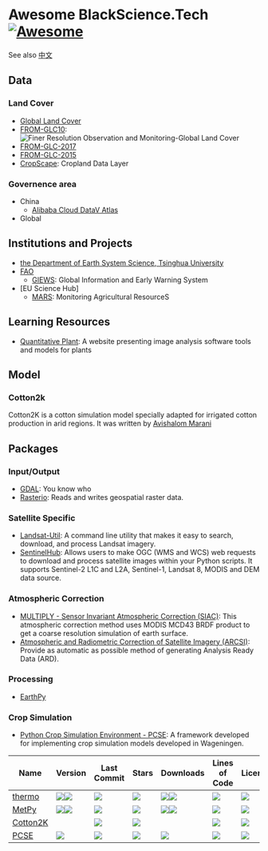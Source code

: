 # Awesome BlackScience.Tech [![Awesome](https://cdn.rawgit.com/sindresorhus/awesome/d7305f38d29fed78fa85652e3a63e154dd8e8829/media/badge.svg)](https://github.com/BlackScience-Tech/awesome)

See also [中文](README-zh_CN.md)

## Data

### Land Cover
- [Global Land Cover](http://www.fao.org/land-water/land/land-governance/land-resources-planning-toolbox/category/details/en/c/1036355/)
- [FROM-GLC10](http://data.ess.tsinghua.edu.cn/fromglc10_2017v01.html): ![Finer Resolution Observation and Monitoring-Global Land Cover](http://data.ess.tsinghua.edu.cn/title.png)
- [FROM-GLC-2017](http://data.ess.tsinghua.edu.cn/fromglc2017v1.html)
- [FROM-GLC-2015](http://data.ess.tsinghua.edu.cn/fromglc2015_v1.html)
- [CropScape](https://nassgeodata.gmu.edu/CropScape/): Cropland Data Layer

### Governence area
- China
  * [Alibaba Cloud DataV Atlas](http://datav.aliyun.com/tools/atlas/)
- Global

## Institutions and Projects
- [the Department of Earth System Science, Tsinghua University](http://data.ess.tsinghua.edu.cn/)
- [FAO](https://www.fao.org/)
  * [GIEWS](http://www.fao.org/giews/en/): Global Information and Early Warning System
- [EU Science Hub]
  * [MARS](https://ec.europa.eu/jrc/en/mars): Monitoring Agricultural ResourceS

## Learning Resources
- [Quantitative Plant](https://quantitative-plant.org): A website presenting image analysis software tools and models for plants

## Model

### Cotton2k
Cotton2K is a cotton simulation model specially adapted for irrigated cotton production in arid regions. It was written by [Avishalom Marani](https://plantscience.agri.huji.ac.il/avishalom-marani) 

## Packages

### Input/Output
- [GDAL](https://gdal.org): You know who
- [Rasterio](https://rasterio.readthedocs.io/): Reads and writes geospatial raster data.

### Satellite Specific
- [Landsat-Util](https://pythonhosted.org/landsat-util/): A command line utility that makes it easy to search, download, and process Landsat imagery.
- [SentinelHub](http://sentinelhub-py.readthedocs.io/): Allows users to make OGC (WMS and WCS) web requests to download and process satellite images within your Python scripts. It supports Sentinel-2 L1C and L2A, Sentinel-1, Landsat 8, MODIS and DEM data source.

### Atmospheric Correction
- [MULTIPLY - Sensor Invariant Atmospheric Correction (SIAC)](https://siac.readthedocs.io/): This atmospheric correction method uses MODIS MCD43 BRDF product to get a coarse resolution simulation of earth surface.
- [Atmospheric and Radiometric Correction of Satellite Imagery (ARCSI)](https://www.arcsi.remotesensing.info/): Provide as automatic as possible method of generating Analysis Ready Data (ARD).

### Processing
- [EarthPy](https://earthpy.readthedocs.io/)

### Crop Simulation
- [Python Crop Simulation Environment - PCSE](https://pcse.readthedocs.io/): A framework developed for implementing crop simulation models developed in Wageningen.


|Name|Version|Last Commit|Stars|Downloads|Lines of Code|License|Coverage|Contributors
|----|-------|-----------|-----|---------|-------------|-------|--------|------------
[thermo][01]|![][01v]![][01vc]|![][01a]|![][01s]|![][01d]![][01dc]|![][01z]|![][01l]|![][01c]|![][01t]
[MetPy][02]|![][02v]![][02vc]|![][02a]|![][02s]|![][02d]![][02dc]|![][02z]|![][02l]|![][02c]|![][02t]
[Cotton2K][03]||![][03a]|![][03s]||![][03z]|![][03l]|![][03c]|![][03t]
[PCSE][04]|![][04v]|![][04a]|![][04s]|![][04d]|![][04z]|![][04l]|![][04c]|![][04t]

[01]: https://github.com/CalebBell/thermo
[01v]: https://img.shields.io/pypi/v/thermo
[01vc]: https://img.shields.io/conda/vn/conda-forge/thermo
[01a]: https://img.shields.io/github/last-commit/CalebBell/thermo
[01s]: https://img.shields.io/github/stars/CalebBell/thermo
[01d]: https://img.shields.io/pypi/dd/thermo
[01dc]: https://img.shields.io/conda/dn/conda-forge/thermo
[01z]: https://img.shields.io/tokei/lines/github/CalebBell/thermo
[01l]: https://img.shields.io/github/license/CalebBell/thermo
[01c]: https://img.shields.io/coveralls/github/CalebBell/thermo
[01t]: https://img.shields.io/github/contributors/CalebBell/thermo
[02]: https://github.com/Unidata/MetPy
[02v]: https://img.shields.io/pypi/v/MetPy
[02vc]: https://img.shields.io/conda/vn/conda-forge/MetPy
[02a]: https://img.shields.io/github/last-commit/Unidata/MetPy
[02s]: https://img.shields.io/github/stars/Unidata/MetPy
[02d]: https://img.shields.io/pypi/dd/MetPy
[02dc]: https://img.shields.io/conda/dn/conda-forge/MetPy
[02z]: https://img.shields.io/tokei/lines/github/Unidata/MetPy
[02l]: https://img.shields.io/github/license/Unidata/MetPy
[02c]: https://img.shields.io/codecov/c/github/Unidata/MetPy
[02t]: https://img.shields.io/github/contributors/Unidata/MetPy
[03]: https://github.com/tcztzy/cotton2k
[03a]: https://img.shields.io/github/last-commit/tcztzy/cotton2k
[03s]: https://img.shields.io/github/stars/tcztzy/cotton2k
[03c]: https://img.shields.io/codecov/github/tcztzy/cotton2k
[03z]: https://img.shields.io/tokei/lines/github/tcztzy/cotton2k
[03l]: https://img.shields.io/github/license/tcztzy/cotton2k
[03c]: https://img.shields.io/codecov/c/github/tcztzy/cotton2k
[03t]: https://img.shields.io/github/contributors/tcztzy/cotton2k

[04]: https://github.com/ajwdewit/pcse
[04v]: https://img.shields.io/pypi/v/pcse
[04a]: https://img.shields.io/github/last-commit/ajwdewit/pcse
[04s]: https://img.shields.io/github/stars/ajwdewit/pcse
[04d]: https://img.shields.io/pypi/dd/pcse
[04z]: https://img.shields.io/tokei/lines/github/ajwdewit/pcse
[04l]: https://img.shields.io/pypi/l/pcse
[04c]: https://img.shields.io/codecov/c/github/ajwdewit/pcse
[04t]: https://img.shields.io/github/contributors/ajwdewit/pcse